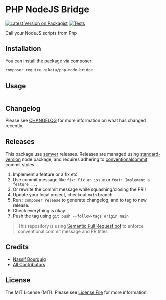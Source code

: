 # PHP NodeJS Bridge

[![Latest Version on Packagist](https://img.shields.io/packagist/v/nikaia/php-node-bridge.svg?style=flat-square)](https://packagist.org/packages/nikaia/php-node-bridge)
[![Tests](https://github.com/nikaia/php-node-bridge/actions/workflows/tests.yml/badge.svg?branch=main)](https://github.com/nikaia/php-node-bridge/actions/workflows/run-tests.yml)

Call your NodeJS scripts from Php

## Installation

You can install the package via composer:

```bash
composer require nikaia/php-node-bridge
```

## Usage

```php
```

## Changelog

Please see [CHANGELOG](CHANGELOG.md) for more information on what has changed recently.

## Releases

This package use [semver](https://semver.org/) releases.
Releases are managed using [standard-version](https://github.com/conventional-changelog/standard-version) node package,
and requires adhering to [conventionalcommit](https://conventionalcommits.org) commit styles.

1. Implement a feature or a fix etc.
2. Use commit message like `fix: Fix an issue` or `feat: Implement a feature ...`
3. Or rewrite the commit message while squashing/closing the PR!!
4. Update your local project, checkout `main` branch
5. Run : `composer release` to generate changelog, and to tag to new release.
6. Check everything is okay.
7. Push the tag using `git push --follow-tags origin main`


> This repository is using [Semantic Pull Request bot](https://github.com/zeke/semantic-pull-requests) to enforce conventional commit message and PR titles


## Credits

- [Nassif Bourguig](https://github.com/nbourguig)
- [All Contributors](../../contributors)

## License

The MIT License (MIT). Please see [License File](LICENSE.md) for more information.
